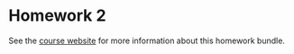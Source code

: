 # Homework 2

See the [course website](https://usf-cs272n-spring2025.notion.site) for more information about this homework bundle.
